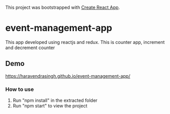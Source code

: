 This project was bootstrapped with [Create React App](https://github.com/facebook/create-react-app).

# event-management-app

This app developed using reactjs and redux. 
This is counter app, increment and decrement counter  


## Demo

https://haravendrasingh.github.io/event-management-app/


### How to use

1) Run "npm install" in the extracted folder
2) Run "npm start" to view the project